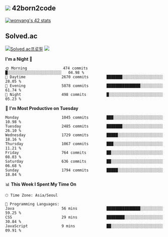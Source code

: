 
## <img src="https://img.shields.io/badge/-000000?style=flat&logo=42&logoColor=white"> 42born2code
<!--[![wonyang's 42 stats](https://badge42.vercel.app/api/v2/cl5nhe5b6007809kydha7ht42/stats?cursusId=21&coalitionId=88)](https://profile.intra.42.fr/users/wonyang)-->

[![wonyang's 42 stats](https://badge.mediaplus.ma/starryblue/wonyang?1337Badge=off&UM6P=off)](https://github.com/oakoudad/badge42)

## Solved.ac
[![Solved.ac프로필](http://mazassumnida.wtf/api/v2/generate_badge?boj=bennyws)](https://solved.ac/bennyws)
<a href="https://solved.ac/bennyws"><img src="http://mazandi.herokuapp.com/api?handle=bennyws&theme=cold"/></a>

<!--START_SECTION:waka-->
**I'm a Night 🦉** 

```text
🌞 Morning                474 commits         █░░░░░░░░░░░░░░░░░░░░░░░░   04.98 % 
🌆 Daytime                2670 commits        ███████░░░░░░░░░░░░░░░░░░   28.05 % 
🌃 Evening                5878 commits        ███████████████░░░░░░░░░░   61.74 % 
🌙 Night                  498 commits         █░░░░░░░░░░░░░░░░░░░░░░░░   05.23 % 
```
📅 **I'm Most Productive on Tuesday** 

```text
Monday                   1045 commits        ███░░░░░░░░░░░░░░░░░░░░░░   10.98 % 
Tuesday                  2485 commits        ███████░░░░░░░░░░░░░░░░░░   26.10 % 
Wednesday                1729 commits        █████░░░░░░░░░░░░░░░░░░░░   18.16 % 
Thursday                 1067 commits        ███░░░░░░░░░░░░░░░░░░░░░░   11.21 % 
Friday                   764 commits         ██░░░░░░░░░░░░░░░░░░░░░░░   08.03 % 
Saturday                 636 commits         ██░░░░░░░░░░░░░░░░░░░░░░░   06.68 % 
Sunday                   1794 commits        █████░░░░░░░░░░░░░░░░░░░░   18.84 % 
```


📊 **This Week I Spent My Time On** 

```text
🕑︎ Time Zone: Asia/Seoul

💬 Programming Languages: 
Java                     56 mins             ███████████████░░░░░░░░░░   59.25 % 
CSS                      29 mins             ████████░░░░░░░░░░░░░░░░░   30.84 % 
JavaScript               9 mins              ██░░░░░░░░░░░░░░░░░░░░░░░   09.91 % 
```


<!--END_SECTION:waka-->
